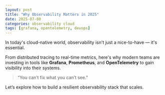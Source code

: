 ```yaml
---
layout: post
title: "Why Observability Matters in 2025"
date: 2025-07-08
categories: observability cloud
tags: [grafana, opentelemetry, devops]
---
```


In today's cloud-native world, observability isn't just a nice-to-have — it's essential.

From distributed tracing to real-time metrics, here's why modern teams are investing in tools like **Grafana**, **Prometheus**, and **OpenTelemetry** to gain visibility into their systems.

> “You can’t fix what you can’t see.”

Let’s explore how to build a resilient observability stack that scales.
